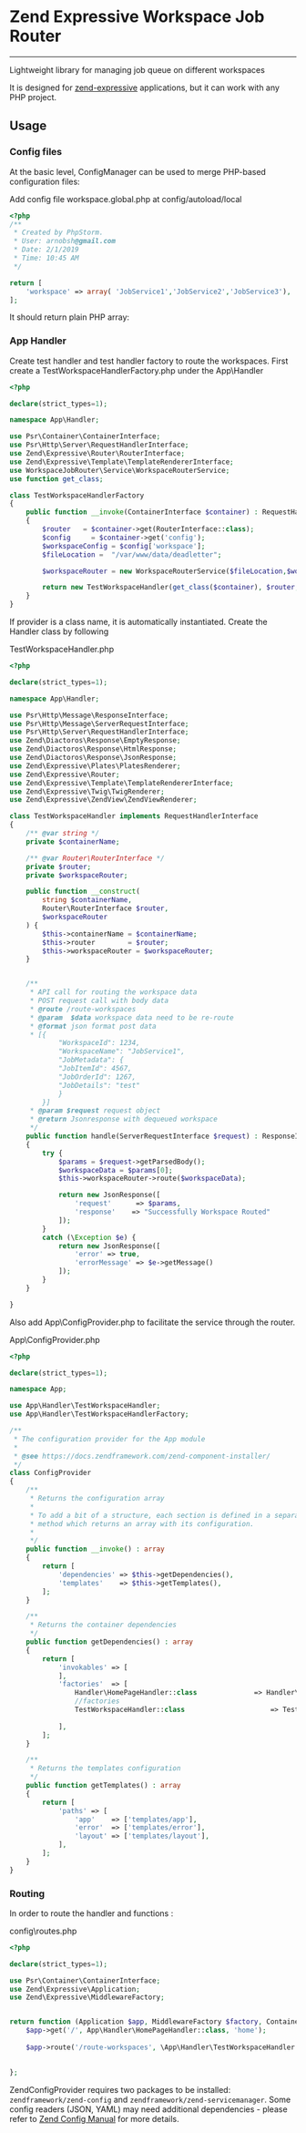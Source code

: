Zend Expressive Workspace Job Router
=====================================

------

Lightweight library for managing job queue on different workspaces

It is designed for [zend-expressive](https://github.com/zendframework/zend-expressive) 
applications, but it can work with any PHP project.
 
Usage
-----

### Config files

At the basic level, ConfigManager can be used to merge PHP-based configuration files: 

Add config file workspace.global.php at config/autoload/local

```php
<?php
/**
 * Created by PhpStorm.
 * User: arnobsh@gmail.com
 * Date: 2/1/2019
 * Time: 10:45 AM
 */

return [
    'workspace' => array( 'JobService1','JobService2','JobService3'),
];
```

It should return plain PHP array:


### App Handler

Create test handler and test handler factory to route the workspaces.
First create a TestWorkspaceHandlerFactory.php under the App\Handler

```php
<?php

declare(strict_types=1);

namespace App\Handler;

use Psr\Container\ContainerInterface;
use Psr\Http\Server\RequestHandlerInterface;
use Zend\Expressive\Router\RouterInterface;
use Zend\Expressive\Template\TemplateRendererInterface;
use WorkspaceJobRouter\Service\WorkspaceRouterService;
use function get_class;

class TestWorkspaceHandlerFactory
{
    public function __invoke(ContainerInterface $container) : RequestHandlerInterface
    {
        $router   = $container->get(RouterInterface::class);
        $config     = $container->get('config');
        $workspaceConfig = $config['workspace'];
        $fileLocation =  "/var/www/data/deadletter";

        $workspaceRouter = new WorkspaceRouterService($fileLocation,$workspaceConfig);

        return new TestWorkspaceHandler(get_class($container), $router, $workspaceRouter);
    }
}
```

If provider is a class name, it is automatically instantiated. Create the Handler class by following

TestWorkspaceHandler.php
```php
<?php

declare(strict_types=1);

namespace App\Handler;

use Psr\Http\Message\ResponseInterface;
use Psr\Http\Message\ServerRequestInterface;
use Psr\Http\Server\RequestHandlerInterface;
use Zend\Diactoros\Response\EmptyResponse;
use Zend\Diactoros\Response\HtmlResponse;
use Zend\Diactoros\Response\JsonResponse;
use Zend\Expressive\Plates\PlatesRenderer;
use Zend\Expressive\Router;
use Zend\Expressive\Template\TemplateRendererInterface;
use Zend\Expressive\Twig\TwigRenderer;
use Zend\Expressive\ZendView\ZendViewRenderer;

class TestWorkspaceHandler implements RequestHandlerInterface
{
    /** @var string */
    private $containerName;

    /** @var Router\RouterInterface */
    private $router;
    private $workspaceRouter;

    public function __construct(
        string $containerName,
        Router\RouterInterface $router,
        $workspaceRouter
    ) {
        $this->containerName = $containerName;
        $this->router        = $router;
        $this->workspaceRouter = $workspaceRouter;
    }


    /**
     * API call for routing the workspace data
     * POST request call with body data
     * @route /route-workspaces
     * @param  $data workspace data need to be re-route
     * @format json format post data
     * [{
            "WorkspaceId": 1234,
            "WorkspaceName": "JobService1",
            "JobMetadata": {
            "JobItemId": 4567,
            "JobOrderId": 1267,
            "JobDetails": "test"
            }
        }]
     * @param $request request object
     * @return Jsonresponse with dequeued workspace
     */
    public function handle(ServerRequestInterface $request) : ResponseInterface
    {
        try {
            $params = $request->getParsedBody();
            $workspaceData = $params[0];
            $this->workspaceRouter->route($workspaceData);

            return new JsonResponse([
                'request'      => $params,
                'response'    => "Successfully Workspace Routed"
            ]);
        }
        catch (\Exception $e) {
            return new JsonResponse([
                'error' => true,
                'errorMessage' => $e->getMessage()
            ]);
        }
    }

}

```

Also add App\ConfigProvider.php to facilitate the service through the router.

App\ConfigProvider.php

```php
<?php

declare(strict_types=1);

namespace App;

use App\Handler\TestWorkspaceHandler;
use App\Handler\TestWorkspaceHandlerFactory;

/**
 * The configuration provider for the App module
 *
 * @see https://docs.zendframework.com/zend-component-installer/
 */
class ConfigProvider
{
    /**
     * Returns the configuration array
     *
     * To add a bit of a structure, each section is defined in a separate
     * method which returns an array with its configuration.
     *
     */
    public function __invoke() : array
    {
        return [
            'dependencies' => $this->getDependencies(),
            'templates'    => $this->getTemplates(),
        ];
    }

    /**
     * Returns the container dependencies
     */
    public function getDependencies() : array
    {
        return [
            'invokables' => [
            ],
            'factories'  => [
                Handler\HomePageHandler::class              => Handler\HomePageHandlerFactory::class,
                //factories
                TestWorkspaceHandler::class          			=> TestWorkspaceHandlerFactory::class,
                
            ],
        ];
    }

    /**
     * Returns the templates configuration
     */
    public function getTemplates() : array
    {
        return [
            'paths' => [
                'app'    => ['templates/app'],
                'error'  => ['templates/error'],
                'layout' => ['templates/layout'],
            ],
        ];
    }
}

```

### Routing

In order to route the handler and functions :

config\routes.php

```php
<?php

declare(strict_types=1);

use Psr\Container\ContainerInterface;
use Zend\Expressive\Application;
use Zend\Expressive\MiddlewareFactory;


return function (Application $app, MiddlewareFactory $factory, ContainerInterface $container) : void {
    $app->get('/', App\Handler\HomePageHandler::class, 'home');
    
    $app->route('/route-workspaces', \App\Handler\TestWorkspaceHandler::class,['POST','GET','PUT','DELETE'], 'app.workspaceRouter');
    

};

```

ZendConfigProvider requires two packages to be installed: `zendframework/zend-config` and 
`zendframework/zend-servicemanager`. Some config readers (JSON, YAML) may need additional
dependencies - please refer to [Zend Config Manual](http://framework.zend.com/manual/current/en/index.html#zend-config)
for more details.
